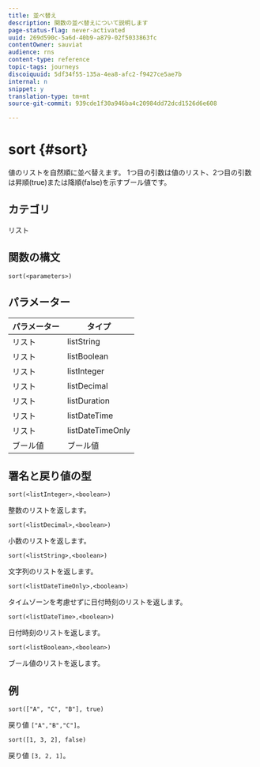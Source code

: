 ```yaml
---
title: 並べ替え
description: 関数の並べ替えについて説明します
page-status-flag: never-activated
uuid: 269d590c-5a6d-40b9-a879-02f5033863fc
contentOwner: sauviat
audience: rns
content-type: reference
topic-tags: journeys
discoiquuid: 5df34f55-135a-4ea8-afc2-f9427ce5ae7b
internal: n
snippet: y
translation-type: tm+mt
source-git-commit: 939cde1f30a946ba4c20984dd72dcd1526d6e608

---
```



# sort {#sort}

値のリストを自然順に並べ替えます。 1つ目の引数は値のリスト、2つ目の引数は昇順(true)または降順(false)を示すブール値です。

## カテゴリ

リスト

## 関数の構文

`sort(<parameters>)`

## パラメーター

| パラメーター | タイプ |
|-----------|------------------|
| リスト | listString |
| リスト | listBoolean |
| リスト | listInteger |
| リスト | listDecimal |
| リスト | listDuration |
| リスト | listDateTime |
| リスト | listDateTimeOnly |
| ブール値 | ブール値 |

## 署名と戻り値の型

`sort(<listInteger>,<boolean>)`

整数のリストを返します。

`sort(<listDecimal>,<boolean>)`

小数のリストを返します。

`sort(<listString>,<boolean>)`

文字列のリストを返します。

`sort(<listDateTimeOnly>,<boolean>)`

タイムゾーンを考慮せずに日付時刻のリストを返します。

`sort(<listDateTime>,<boolean>)`

日付時刻のリストを返します。

`sort(<listBoolean>,<boolean>)`

ブール値のリストを返します。

## 例

`sort(["A", "C", "B"], true)`

戻り値 `["A","B","C"]`。

`sort([1, 3, 2], false)`

戻り値 `[3, 2, 1]`。
